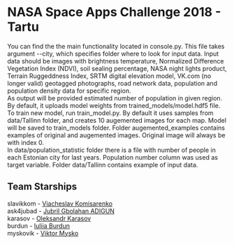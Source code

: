 # NASA Space Apps Challenge 2018 - Tartu
You can find the the main functionality located in console.py. This file takes argument --city, which specifies folder where to look for input data. Input data should be images with brightness temperature, Normalized Difference Vegetation Index (NDVI), soil sealing percentage, NASA night lights product, Terrain Ruggeddness Index, SRTM digital elevation model, VK.com (no longer valid) geotagged photographs, road network data, population and population density data for specific region.<br>
As output will be provided estimated number of population in given region. By default, it uploads model weights from trained_models/model.hdf5 file.
To train new model, run train_model.py. By default it uses samples from data/Tallinn folder, and creates 10 augemented images for each map. Model will be saved to train_models folder. Folder augemented_examples contains examples of original and augemented images. Original image will always be with index 0.<br>
In data/population_statistic folder there is a file with number of people in each Estonian city for last years. Population number column was used as target variable. 
Folder data/Tallinn contains example of input data. 

## Team Starships
slavikkom - [Viacheslav Komisarenko](https://bigdata.cs.ut.ee/viacheslav-komisarenko-2019) <br>
ask4jubad - [Jubril Gbolahan ADIGUN](https://linktr.ee/ask4jubad) <br>
karasov - [Oleksandr Karasov](https://researchportal.helsinki.fi/en/persons/oleksandr-karasov) <br>
burdun - [Iuliia Burdun](https://research.aalto.fi/en/persons/iuliia-burdun)<br>
myskovik - [Viktor Mysko](https://www.linkedin.com/in/viktor-mysko-1b8528b8/?originalSubdomain=ua)
